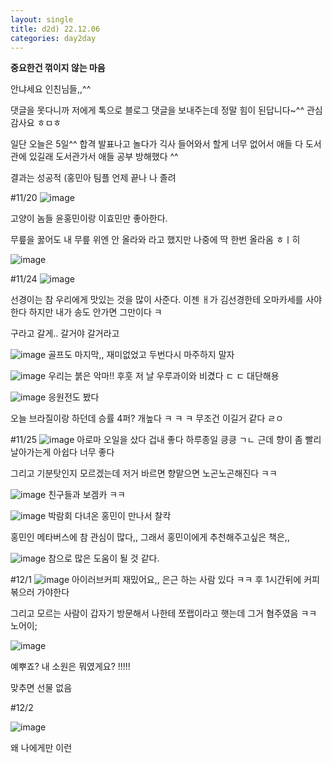 ```yaml
---
layout: single
title: d2d) 22.12.06
categories: day2day
---
```


__중요한건 꺾이지 않는 마음__

안냐세요 인친님들,,^^

댓글을 못다니까 저에게 톡으로 블로그 댓글을 보내주는데 정말 힘이 된답니다~^^ 관심 감사요 ㅎㅁㅎ

일단 오늘은 5일^^ 합격 발표나고 놀다가 긱사 들어와서 할게 너무 없어서 애들 다 도서관에 있길래 도서관가서 애들 공부 방해했다 ^^

결과는 성공적 (홍민아 팀플 언제 끝나 나 졸려

#11/20
![image](https://user-images.githubusercontent.com/52832956/205694396-4346d65a-35d8-4e52-a5cd-97b659cf99e3.png)

고양이 놈들 윤홍민이랑 이효민만 좋아한다.

무릎을 꿇어도 내 무릎 위엔 안 올라와 라고 했지만 나중에 딱 한번 올라옴 ㅎㅣ히

![image](https://user-images.githubusercontent.com/52832956/205694805-ef80cac1-139d-47df-b003-35c407958ef8.png)

#11/24
![image](https://user-images.githubusercontent.com/52832956/205694994-5991443a-0ef2-47b1-b049-02ca6584a1a8.png)

선경이는 참 우리에게 맛있는 것을 많이 사준다. 이젠 ㅐ가 김선경한테 오마카세를 사야한다 하지만 내가 송도 안가면 그만이다 ㅋ 

구라고 갈게.. 갈거야 갈거라고 

![image](https://user-images.githubusercontent.com/52832956/205695196-65274cdb-89f8-43fc-a45d-a13eb738adca.png)
골프도 마지막,, 재미없었고 두번다시 마주하지 말자

![image](https://user-images.githubusercontent.com/52832956/205695327-1e50d970-0d99-4992-b76a-a2c98a709da9.png)
우리는 붉은 악마!! 후훗 저 날 우루과이와 비겼다 ㄷ ㄷ 대단해용

![image](https://user-images.githubusercontent.com/52832956/205695479-786eebb3-de3d-4822-9b31-6a30136e03aa.png)
응원전도 봤다

오늘 브라질이랑 하던데 승률 4퍼? 개높다 ㅋ ㅋ ㅋ 무조건 이길거 같다 ㄹㅇ

#11/25
![image](https://user-images.githubusercontent.com/52832956/205695702-14f5e6e9-b80b-47e4-95ad-8b78736375a5.png)
아로마 오일을 샀다 겁내 좋다 하루종일 킁킁 ㄱㄴ 근데 향이 좀 빨리 날아가는게 아쉽다 너무 좋다

그리고 기분탓인지 모르겠는데 저거 바르면 향맡으면 노곤노곤해진다 ㅋㅋ

![image](https://user-images.githubusercontent.com/52832956/205695883-9065e2c9-585d-4810-a9d1-1a2cd521ebf5.png)
친구들과 보겜카 ㅋㅋ

![image](https://user-images.githubusercontent.com/52832956/205695987-2d7e83fa-94ed-4e56-848a-7e37b461793c.png)
박람회 다녀온 홍민이 만나서 찰칵

홍민인 메타버스에 참 관심이 많다,, 그래서 홍민이에게 추천해주고싶은 책은,,

![image](https://user-images.githubusercontent.com/52832956/205696282-c79aa53c-10fa-4f68-a19f-7e743f42dc44.png)
참으로 많은 도움이 될 것 같다.

#12/1
![image](https://user-images.githubusercontent.com/52832956/205696375-51096b86-148b-4467-8c27-293d53447d24.png)
아이러브커피 재밌어요,, 은근 하는 사람 있다 ㅋㅋ 후 1시간뒤에 커피 볶으러 가야한다 

그리고 모르는 사람이 갑자기 방문해서 나한테 쪼랩이라고 햇는데 그거 혐주였음 ㅋㅋ 노어이;

![image](https://user-images.githubusercontent.com/52832956/205696685-bd9e5c2f-c079-4dca-988b-816a1c99117a.png)

예뿌죠? 내 소원은 뭐였게요? !!!!!

맞추면 선물 없음

#12/2

![image](https://user-images.githubusercontent.com/52832956/205696879-302b1c2b-5f40-4a56-9491-a998832c6d6c.png)

왜 나에게만 이런 
